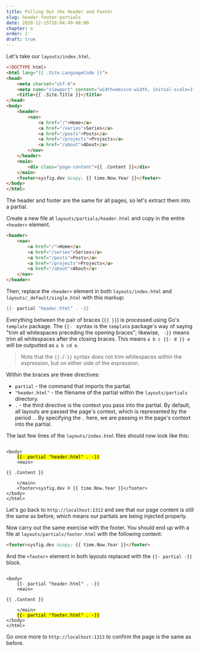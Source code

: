 ```yaml
---
title: Pulling Out the Header and Footer
slug: header-footer-partials
date: 2020-12-15T16:04:49-08:00
chapter: e
order: 1
draft: true
---
```


Let's take our `layouts/index.html`.

```html
<!DOCTYPE html>
<html lang="{{ .Site.LanguageCode }}">
<head>
    <meta charset="utf-8">
    <meta name="viewport" content="width=device-width, initial-scale=1">
    <title>{{ .Site.Title }}</title>
</head>
<body>
    <header>
        <nav>
            <a href="/">Home</a>
            <a href="/series">Series</a>
            <a href="/posts">Posts</a>
            <a href="/projects">Projects</a>
            <a href="/about">About</a>
        </nav>
    </header>
    <main>
        <div class="page-content">{{ .Content }}</div>
    </main>
    <footer>sysfig.dev &copy; {{ time.Now.Year }}</footer>
</body>
</html>
```

The header and footer are the same for all pages, so let's extract them into a partial.

Create a new file at `layouts/partials/header.html` and copy in the entire `<header>` element.

```html
<header>
    <nav>
        <a href="/">Home</a>
        <a href="/series">Series</a>
        <a href="/posts">Posts</a>
        <a href="/projects">Projects</a>
        <a href="/about">About</a>
    </nav>
</header>
```

Then, replace the `<header>` element in both `layouts/index.html` and `layouts/_default/single.html` with this markup:

```go
{{- partial "header.html" . -}}
```

Everything between the pair of braces (`{{ }}`) is processed using Go's `template` package. The `{{- ` syntax is the `template` package's way of saying "trim all whitespaces preceding the opening braces"; likewise, ` -}}` means trim all whitespaces after the closing braces. This means `a b c {{- d }} e` will be outputted as `a b cd e`.

> Note that the `{{-`/`-}}` syntax does not trim whitespaces _within_ the expression, but on either side of the expression.

Within the braces are three directives:

- `partial` - the command that imports the partial.
- `"header.html"` - the filename of the partial within the `layouts/partials` directory.
- `.` - the third directive is the context you pass into the partial. By default, all layouts are passed the page's context, which is represented by the period `.`. By specifying the `.` here, we are passing in the page's context into the partial.

The last few lines of the `layouts/index.html` files should now look like this:

<pre><code>
&lt;body&gt;
    <mark>{{- partial &quot;header.html&quot; . -}}</mark>
    &lt;main&gt;
        <div class="page-content">{{ .Content }}</div>
    &lt;/main&gt;
    &lt;footer&gt;sysfig.dev &copy; {{ time.Now.Year }}&lt;/footer&gt;
&lt;/body&gt;
&lt;/html&gt;
</code></pre>

Let's go back to `http://localhost:1313` and see that our page content is still the same as before, which means our partials are being injected properly.

Now carry out the same exercise with the footer. You should end up with a file at `layouts/partials/footer.html` with the following content:

```html
<footer>sysfig.dev &copy; {{ time.Now.Year }}</footer>
```

And the `<footer>` element in both layouts replaced with the `{{- partial -}}` block.

<pre><code>
&lt;body&gt;
    {{- partial &quot;header.html&quot; . -}}
    &lt;main&gt;
        <div class="page-content">{{ .Content }}</div>
    &lt;/main&gt;
    <mark>{{- partial &quot;footer.html&quot; . -}}</mark>
&lt;/body&gt;
&lt;/html&gt;
</code></pre>

Go once more to `http://localhost:1313` to confirm the page is the same as before.
